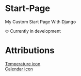 # Start-Page
My Custom Start Page With Django

⚙️ Currently in development

# Attributions
[Temperature icon](https://www.flaticon.com/free-icon/thermometer_1843544?term=temperature&related_id=1843544)  
[Calendar icon](https://www.flaticon.com/free-icon/calendar_747310?term=date&page=1&position=6&origin=tag&related_id=747310)
